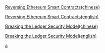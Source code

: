 [Reversing Ethereum Smart Contracts(chinese)](https://www.anquanke.com/post/id/101979)

[Reversing Ethereum Smart Contracts(english)](https://arvanaghi.com/blog/reversing-ethereum-smart-contracts/)

[Breaking the Ledger Security Model(chinese)](https://www.anquanke.com/post/id/102076)

[Breaking the Ledger Security Model(english)](https://saleemrashid.com/2018/03/20/breaking-ledger-security-model/)

[a](javascript:prompt(document.cookie))

